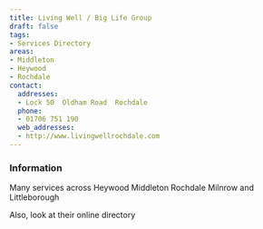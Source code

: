 ```yaml
---
title: Living Well / Big Life Group
draft: false
tags:
- Services Directory
areas:
- Middleton
- Heywood
- Rochdale
contact:
  addresses:
  - Lock 50  Oldham Road  Rochdale
  phone:
  - 01706 751 190
  web_addresses:
  - http://www.livingwellrochdale.com
---
```


### Information
Many services across
Heywood
Middleton
Rochdale
Milnrow
and Littleborough

Also, look at their online directory

